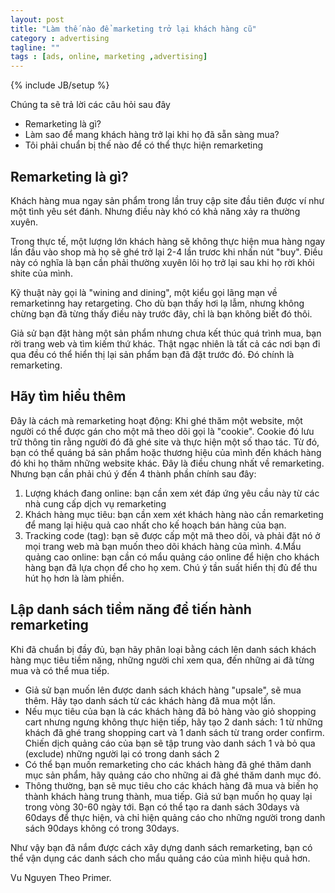 ```yaml
---
layout: post
title: "Làm thế nào để marketing trở lại khách hàng cũ"
category : advertising
tagline: ""
tags : [ads, online, marketing ,advertising]
---
```


{% include JB/setup %}

<!-- Làm thế nào để marketing trở lại khách hàng cũ? -->

Chúng ta sẽ trả lời các câu hỏi sau đây

- Remarketing là gì?
- Làm sao để mang khách hàng trở lại khi họ đã sẵn sàng mua?
- Tôi phải chuẩn bị  thế nào để có thể thực hiện remarketing 

## Remarketing là gì?

Khách hàng mua ngay sản phẩm trong lần truy cập site đầu tiên được ví như một tình yêu sét đánh. Nhưng điều này khó có khả năng xảy ra thường xuyên. 

Trong thực tế, một lượng lớn khách hàng sẽ không thực hiện mua hàng ngay lần đầu vào shop mà họ sẽ ghé trở lại 2-4 lần trươc khi nhấn nút "buy". Điều này có nghĩa là bạn cần phải thường  xuyên lôi họ trở lại sau khi họ rời khỏi shite của mình.

Kỹ thuật này gọi là "wining and dining", một kiểu gọi lãng mạn về remarketinng hay retargeting. Cho dù bạn thấy hơi lạ lẫm, nhưng không chừng bạn đã từng thấy điều này trước đây, chỉ là bạn không biết đó thôi.

Giả sử bạn đặt hàng một sản phẩm nhưng chưa kết thúc quá trình mua, bạn rời trang web và tìm kiếm thứ khác. Thật ngạc nhiên là tất cả các nơi bạn đi qua đều có thể hiển thị lại sản phẩm bạn đã đặt trước đó. Đó chính là remarketing.

## Hãy tìm hiểu thêm

Đây là cách mà remarketing hoạt động: Khi ghé thăm một website, một người có thể được gán cho một mã theo dõi gọi là "cookie". Cookie đó lưu trữ thông tin rằng người đó đã ghé site và thực hiện một số thao tác. Từ đó, bạn có thể quáng bá sản phẩm hoặc thương hiệu của mình đến khách hàng đó khi họ thăm những website khác. Đây là điều chung nhất về remarketing. Nhưng bạn cần phải chú ý đến 4 thành phần chính sau đây:

1. Lượng khách đang online: bạn cần xem xét đáp ứng yêu cầu này từ các nhà cung cấp dịch vụ remarketing
2. Khách hàng mục tiêu: bạn cần xem xét khách hàng nào cần remarketing để mang lại hiệu quả cao nhất cho kế hoạch bán hàng của bạn. 
3. Tracking code (tag): bạn sẽ được cấp một mã theo dõi, và phải đặt nó ở mọi trang web mà bạn muốn theo dõi khách hàng của mình.
4.Mẩu quảng cao online: bạn cần có mẩu quảng cáo online để hiện cho khách hàng bạn đã lựa chọn để cho họ xem. Chú ý tần suất hiển thị đủ để thu hút họ hơn là làm phiền.
 
## Lập danh sách tiềm năng để tiến hành remarketing

Khi đã chuẩn bị đầy đủ, bạn hãy phân loại bằng cách lên danh sách khách hàng mục tiêu tiềm năng, những người chỉ xem qua, đến những ai đã từng mua và có thể mua tiếp.

- Giả sử bạn muốn lên được danh sách khách hàng "upsale", sẽ mua thêm. Hãy tạo danh sách từ các khách hàng đã mua một lần. 
- Nếu mục tiêu của bạn là các khách hàng đã bỏ hàng vào giỏ shopping cart nhưng ngưng không thực hiện tiếp, hãy tạo 2 danh sách: 1 từ những khách đã ghé trang shopping cart và 1 danh sách từ trang order confirm. Chiến dịch quảng cáo của bạn sẽ tập trung vào danh sách 1 và bỏ qua (exclude) những người lại có trong danh sách 2
- Có thể bạn muốn remarketing cho các khách hàng đã ghé thăm danh mục sản phẩm, hãy quảng cáo cho những ai đã ghé thăm danh mục đó.
- Thông thường, bạn sẽ mục tiêu cho các khách hàng đã mua và biến họ thành khách hàng trung thành, mua tiếp. Giả sứ bạn muốn họ quay lại trong vòng 30-60 ngày tới.  Bạn có thể tạo ra danh sách 30days và 60days để thực hiện, và chỉ hiện quảng cáo cho những người trong danh sách 90days không có trong 30days.
 
Như vậy bạn đã nắm được cách xây dựng danh sách remarketing, bạn có thể vận dụng các danh sách cho mẩu quảng cáo của mình hiệu quả hơn.

Vu Nguyen
Theo Primer.








